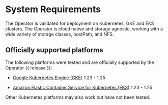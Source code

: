 # System Requirements

The Operator is validated for deployment on Kubernetes, GKE and EKS clusters.
The Operator is cloud native and storage agnostic, working with a wide variety
of storage classes, hostPath, and NFS.

## Officially supported platforms

The following platforms were tested and are officially supported by the Operator
{{ release }}:

* [Google Kubernetes Engine (GKE)](https://cloud.google.com/kubernetes-engine) 1.23 - 1.25

* [Amazon Elastic Container Service for Kubernetes (EKS)](https://aws.amazon.com) 1.23 - 1.25

Other Kubernetes platforms may also work but have not been tested.

